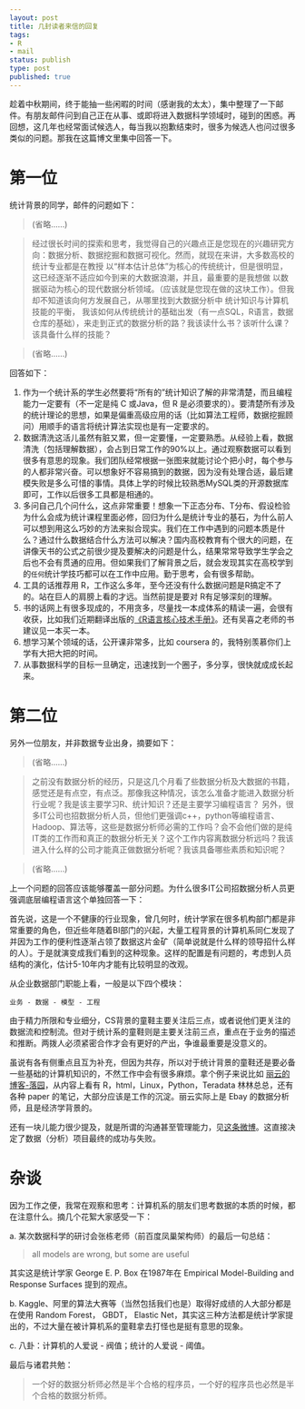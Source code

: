 ```yaml
--- 
layout: post
title: 几封读者来信的回复
tags: 
- R
- mail
status: publish
type: post
published: true
---
```


趁着中秋期间，终于能抽一些闲暇的时间（感谢我的太太），集中整理了一下邮件。有朋友邮件问到自己正在从事、或即将进入数据科学领域时，碰到的困惑。再回想，这几年也经常面试候选人，每当我以抱歉结束时，很多为候选人也问过很多类似的问题。那我在这篇博文里集中回答一下。

# 第一位

统计背景的同学，邮件的问题如下：

> (省略……)

>经过很长时间的探索和思考，我觉得自己的兴趣点正是您现在的兴趣研究方向：数据分析、数据挖掘和数据可视化。然而，就现在来讲，大多数高校的统计专业都是在教授  以“样本估计总体”为核心的传统统计，但是很明显，这已经逐渐不适应如今到来的大数据浪潮，并且，最重要的是我想做 以数据驱动为核心的现代数据分析领域。（应该就是您现在做的这块工作）。但我却不知道该向何方发展自己，从哪里找到大数据分析中 统计知识与计算机技能的平衡， 我该如何从传统统计的基础出发（有一点SQL，R语言，数据仓库的基础），来走到正式的数据分析的路？我该读什么书？该听什么课？该具备什么样的技能？

> (省略……)

回答如下：

1. 作为一个统计系的学生必然要将“所有的”统计知识了解的非常清楚，而且编程能力一定要有（不一定是纯 C 或Java，但 R 是必须要求的）。要清楚所有涉及的统计理论的思想，如果是偏重高级应用的话（比如算法工程师，数据挖掘顾问）用顺手的语言将统计算法实现也是有一定要求的。
2. 数据清洗这活儿虽然有脏又累，但一定要懂，一定要熟悉。从经验上看，数据清洗（包括理解数据），会占到日常工作的90%以上。通过观察数据可以看到很多有意思的现象。我们团队经常根据一张图来就能讨论个把小时，每个参与的人都非常兴奋。可以想象好不容易搞到的数据，因为没有处理合适，最后建模失败是多么可惜的事情。具体上学的时候比较熟悉MySQL类的开源数据库即可，工作以后很多工具都是相通的。
3. 多问自己几个问什么，这点非常重要！想象一下正态分布、T分布、假设检验为什么会成为统计课程里面必修，回归为什么是统计专业的基石，为什么前人可以想到用这么巧妙的方法来拟合现实。我们在工作中遇到的问题本质是什么？通过什么数据结合什么方法可以解决？国内高校教育有个很大的问题，在讲像天书的公式之前很少提及要解决的问题是什么，结果常常导致学生学会之后也不会有贯通的应用。但如果我们了解背景之后，就会发现其实在高校学到的`任何`统计学技巧都可以在工作中应用。勤于思考，会有很多帮助。
4. 工具的话推荐用 R，工作这么多年，至今还没有什么数据问题是R搞定不了的。站在巨人的肩膀上看的才远。当然前提是要对 R有足够深刻的理解。
5. 书的话网上有很多现成的，不用贪多，尽量找一本成体系的精读一遍，会很有收获，比如我们近期翻译出版的[《R语言核心技术手册》](http://item.jd.com/11520666.html)。还有吴喜之老师的书建议见一本买一本。
6. 想学习某个领域的话，公开课非常多，比如 coursera 的，我特别羡慕你们上学有大把大把的时间。
8. 从事数据科学的目标一旦确定，迅速找到一个圈子，多分享，很快就成成长起来。


# 第二位

另外一位朋友，并非数据专业出身，摘要如下：

> (省略……)

>之前没有数据分析的经历，只是这几个月看了些数据分析及大数据的书籍，感觉还是有点空，有点泛。那像我这种情况，该怎么准备才能进入数据分析行业呢？我是该主要学习R、统计知识？还是主要学习编程语言？
>另外，很多IT公司也招数据分析人员，但他们更强调c++，python等编程语言、Hadoop、算法等，这些是数据分析师必需的工作吗？会不会他们做的是纯IT类的工作而和真正的数据分析无关？这个工作内容离数据分析远吗？我该进入什么样的公司才能真正做数据分析呢？我该具备哪些素质和知识呢？

> (省略……)

上一个问题的回答应该能够覆盖一部分问题。为什么很多IT公司招数据分析人员更强调底层编程语言这个单独回答一下：

首先说，这是一个不健康的行业现象，曾几何时，统计学家在很多机构部门都是非常重要的角色，但近些年随着BI部门的兴起，大量工程背景的计算机系同仁发现了并因为工作的便利性逐渐占领了数据这片金矿（简单说就是什么样的领导招什么样的人）。于是就演变成我们看到的这种现象。这样的配置是有问题的，考虑到人员结构的演化，估计5-10年内才能有比较明显的改观。

从企业数据部门职能上看，一般是以下四个模块：

`业务 - 数据 - 模型 - 工程`

由于精力所限和专业细分，CS背景的童鞋主要关注后三点，或者说他们更关注的数据流和控制流。但对于统计系的童鞋则是主要关注前三点，重点在于业务的描述和推断。两拨人必须紧密合作才会有更好的产出，争谁最重要是没意义的。

虽说有各有侧重点且互为补充，但因为共存，所以对于统计背景的童鞋还是要必备一些基础的计算机知识的，不然工作中会有很多麻烦。拿个例子来说比如 [丽云的博客-落园](http://www.loyhome.cn/)，从内容上看有 R，html，Linux，Python，Teradata 林林总总，还有各种 paper 的笔记，大部分应该是工作的沉淀。丽云实际上是 Ebay 的数据分析师，且是经济学背景的。

还有一块儿能力很少提及，就是所谓的沟通甚至管理能力，见[这条微博](http://weibo.com/1784501333/y9d1SnqBh)。这直接决定了数据（分析）项目最终的成功与失败。

# 杂谈


因为工作之便，我常在观察和思考：计算机系的朋友们思考数据的本质的时候，都在注意什么。摘几个花絮大家感受一下：

a. 某次数据科学的研讨会张栋老师（前百度凤巢架构师）的最后一句总结：

>	all models are wrong, but some are useful 

其实这是统计学家 George E. P. Box 在1987年在 Empirical Model-Building and Response Surfaces 提到的观点。

b. Kaggle、阿里的算法大赛等（当然包括我们也是）取得好成绩的人大部分都是在使用 Random Forest， GBDT， Elastic Net，其实这三种方法都是统计学家提出的，不过大量在被计算机系的童鞋拿去打怪也是挺有意思的现象。

c. 八卦：计算机的人爱说 - 阀值；统计的人爱说 - 阈值。

最后与诸君共勉：

> 一个好的数据分析师必然是半个合格的程序员，一个好的程序员也必然是半个合格的数据分析师。
